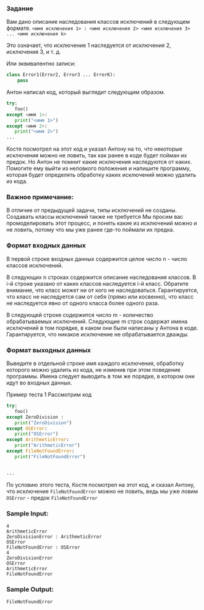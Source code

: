 ### Задание
Вам дано описание наследования классов исключений в следующем формате.
```<имя исключения 1> : <имя исключения 2> <имя исключения 3> ... <имя исключения k>```

Это означает, что исключение 1 наследуется от исключения 2, исключения 3, и т. д.

Или эквивалентно записи:
```python
class Error1(Error2, Error3 ... ErrorK):
    pass
```


Антон написал код, который выглядит следующим образом.
```python
try:
   foo()
except <имя 1>:
   print("<имя 1>")
except <имя 2>:
   print("<имя 2>")
...
```

Костя посмотрел на этот код и указал Антону на то, что некоторые исключения можно не ловить, так как ранее в коде будет пойман их предок. Но Антон не помнит какие исключения наследуются от каких. Помогите ему выйти из неловкого положения и напишите программу, которая будет определять обработку каких исключений можно удалить из кода.

### Важное примечание:
В отличие от предыдущей задачи, типы исключений не созданы.
Создавать классы исключений также не требуется
Мы просим вас промоделировать этот процесс, и понять какие из исключений можно и не ловить, потому что мы уже ранее где-то поймали их предка.

### Формат входных данных
В первой строке входных данных содержится целое число n - число классов исключений.

В следующих n строках содержится описание наследования классов. В i-й строке указано от каких классов наследуется i-й класс. Обратите внимание, что класс может ни от кого не наследоваться. Гарантируется, что класс не наследуется сам от себя (прямо или косвенно), что класс не наследуется явно от одного класса более одного раза.

В следующей строке содержится число m - количество обрабатываемых исключений.
Следующие m строк содержат имена исключений в том порядке, в каком они были написаны у Антона в коде.
Гарантируется, что никакое исключение не обрабатывается дважды.

### Формат выходных данных
Выведите в отдельной строке имя каждого исключения, обработку которого можно удалить из кода, не изменив при этом поведение программы. Имена следует выводить в том же порядке, в котором они идут во входных данных.

Пример теста 1
Рассмотрим код
```python
try:
   foo()
except ZeroDivision :
   print("ZeroDivision")
except OSError:
   print("OSError")
except ArithmeticError:
   print("ArithmeticError")
except FileNotFoundError:
   print("FileNotFoundError")


...
```

По условию этого теста, Костя посмотрел на этот код, и сказал Антону, что исключение ```FileNotFoundError``` можно не ловить, ведь мы уже ловим ```OSError``` - предок ```FileNotFoundError```

### Sample Input:
```
4
ArithmeticError
ZeroDivisionError : ArithmeticError
OSError
FileNotFoundError : OSError
4
ZeroDivisionError
OSError
ArithmeticError
FileNotFoundError
```
### Sample Output:
```
FileNotFoundError
```
